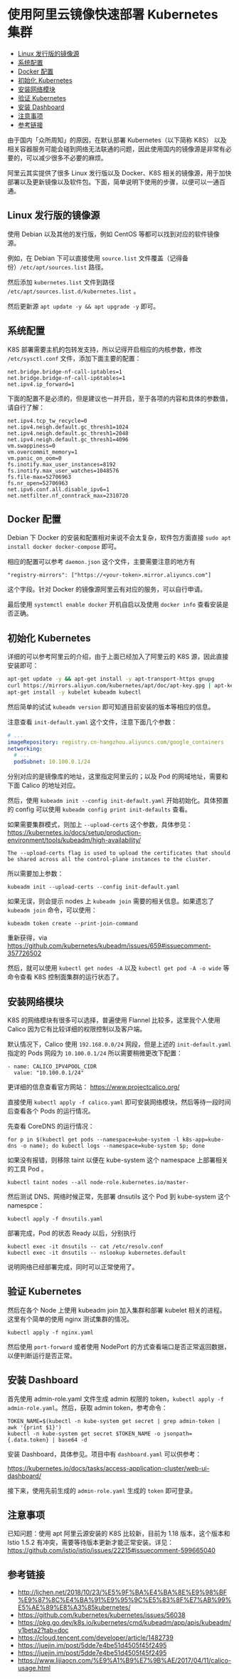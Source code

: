 # 使用阿里云镜像快速部署 Kubernetes 集群

<!-- TOC -->

- [Linux 发行版的镜像源](#linux-发行版的镜像源)
- [系统配置](#系统配置)
- [Docker 配置](#docker-配置)
- [初始化 Kubernetes](#初始化-kubernetes)
- [安装网络模块](#安装网络模块)
- [验证 Kubernetes](#验证-kubernetes)
- [安装 Dashboard](#安装-dashboard)
- [注意事项](#注意事项)
- [参考链接](#参考链接)

<!-- /TOC -->

由于国内「众所周知」的原因，在默认部署 Kubernetes（以下简称 K8S） 以及相关容器服务可能会碰到网络无法联通的问题，因此使用国内的镜像源是非常有必要的，可以减少很多不必要的麻烦。

阿里云其实提供了很多 Linux 发行版以及 Docker、K8S 相关的镜像源，用于加快部署以及更新镜像以及软件包。下面，简单说明下使用的步骤，以便可以一通百通。

## Linux 发行版的镜像源

使用 Debian 以及其他的发行版，例如 CentOS 等都可以找到对应的软件镜像源。

例如，在 Debian 下可以直接使用 `source.list` 文件覆盖（记得备份）`/etc/apt/sources.list` 路径。

然后添加 `kubernetes.list` 文件到路径 `/etc/apt/sources.list.d/kubernetes.list` 。

然后更新源 `apt update -y && apt upgrade -y` 即可。

## 系统配置

K8S 部署需要主机的包转发支持，所以记得开启相应的内核参数，修改 `/etc/sysctl.conf` 文件，添加下面主要的配置：

```
net.bridge.bridge-nf-call-iptables=1
net.bridge.bridge-nf-call-ip6tables=1
net.ipv4.ip_forward=1
```

下面的配置不是必须的，但是建议也一并开启，至于各项的内容和具体的参数值，请自行了解：

```
net.ipv4.tcp_tw_recycle=0
net.ipv4.neigh.default.gc_thresh1=1024
net.ipv4.neigh.default.gc_thresh1=2048
net.ipv4.neigh.default.gc_thresh1=4096
vm.swappiness=0
vm.overcommit_memory=1
vm.panic_on_oom=0
fs.inotify.max_user_instances=8192
fs.inotify.max_user_watches=1048576
fs.file-max=52706963
fs.nr_open=52706963
net.ipv6.conf.all.disable_ipv6=1
net.netfilter.nf_conntrack_max=2310720
```

## Docker 配置

Debian 下 Docker 的安装和配置相对来说不会太复杂，软件包方面直接 `sudo apt install docker docker-compose` 即可。

相应的配置可以参考 `daemon.json` 这个文件，主要需要注意的地方有

```
"registry-mirrors": ["https://<your-token>.mirror.aliyuncs.com"]
```

这个字段。针对 Docker 的镜像源阿里云有对应的服务，可以自行申请。

最后使用 `systemctl enable docker` 开机自启以及使用 `docker info` 查看安装是否正确。

## 初始化 Kubernetes

详细的可以参考阿里云的介绍，由于上面已经加入了阿里云的 K8S 源，因此直接安装即可：

```bash
apt-get update -y && apt-get install -y apt-transport-https gnupg
curl https://mirrors.aliyun.com/kubernetes/apt/doc/apt-key.gpg | apt-key add -
apt-get install -y kubelet kubeadm kubectl
```

然后简单的试试 `kubeadm version` 即可知道目前安装的版本等相应的信息。

注意查看 `init-default.yaml` 这个文件，注意下面几个参数：

```yaml
# ...
imageRepository: registry.cn-hangzhou.aliyuncs.com/google_containers
networking:
  # ...
  podSubnet: 10.100.0.1/24
```

分别对应的是镜像库的地址，这里指定阿里云的；以及 Pod 的网域地址，需要和下面 Calico 的地址对应。

然后，使用 `kubeadm init --config init-default.yaml` 开始初始化。具体预置的 config 可以使用 `kubeadm config print init-defaults` 查看。

如果需要集群模式，则加上 `--upload-certs` 这个参数，具体参见： https://kubernetes.io/docs/setup/production-environment/tools/kubeadm/high-availability/

```
The --upload-certs flag is used to upload the certificates that should be shared across all the control-plane instances to the cluster.
```

所以需要加上参数：

```
kubeadm init --upload-certs --config init-default.yaml
```

如果无误，则会提示 nodes 上 `kubeadm join` 需要的相关信息。如果遗忘了 `kubeadm join` 命令，可以使用：

```
kubeadm token create --print-join-command
```

重新获得，via https://github.com/kubernetes/kubeadm/issues/659#issuecomment-357726502

然后，就可以使用 `kubectl get nodes -A` 以及 `kubectl get pod -A -o wide` 等命令查看 K8S 控制面集群的运行状态了。

## 安装网络模块

K8S 的网络模块有很多可以选择，普遍使用 Flannel 比较多，这里我个人使用 Calico 因为它有比较详细的权限控制以及客户端。

默认情况下，Calico 使用 `192.168.0.0/24` 网段，但是上述的 `init-default.yaml` 指定的 Pods 网段为 `10.100.0.1/24` 所以需要稍微更改下配置：

```
- name: CALICO_IPV4POOL_CIDR
  value: "10.100.0.1/24"
```

更详细的信息查看官方网站： https://www.projectcalico.org/

直接使用 `kubectl apply -f calico.yaml` 即可安装网络模块，然后等待一段时间后查看各个 Pods 的运行情况。

先查看 CoreDNS 的运行情况：

```
for p in $(kubectl get pods --namespace=kube-system -l k8s-app=kube-dns -o name); do kubectl logs --namespace=kube-system $p; done
```

如果没有报错，则移除 taint 以便在 kube-system 这个 namespace 上部署相关的工具 Pod 。

```
kubectl taint nodes --all node-role.kubernetes.io/master-
```

然后测试 DNS、网络时候正常，先部署 dnsutils 这个 Pod 到 kube-system 这个 namespce：

```
kubectl apply -f dnsutils.yaml
```

部署完成，Pod 的状态 Ready 以后，分别执行

```
kubectl exec -it dnsutils -- cat /etc/resolv.conf
kubectl exec -it dnsutils -- nslookup kubernetes.default
```

说明网络已经部署完成，同时可以正常使用了。

## 验证 Kubernetes

然后在各个 Node 上使用 kubeadm join 加入集群和部署 kubelet 相关的进程。这里有个简单的使用 nginx 测试集群的情况。

```
kubectl apply -f nginx.yaml
```

然后使用 `port-forward` 或者使用 NodePort 的方式查看端口是否正常返回数据，以便判断运行是否正常。

## 安装 Dashboard

首先使用 admin-role.yaml 文件生成 admin 权限的 token，`kubectl apply -f admin-role.yaml`。然后，获取 admin token，参考命令：

```
TOKEN_NAME=$(kubectl -n kube-system get secret | grep admin-token | awk '{print $1}')
kubectl -n kube-system get secret $TOKEN_NAME -o jsonpath={.data.token} | base64 -d
```

安装 Dashboard，具体参见。项目中有 `dashboard.yaml` 可以供参考：

https://kubernetes.io/docs/tasks/access-application-cluster/web-ui-dashboard/

接下来，使用先前生成的 `admin-role.yaml` 生成的 `token` 即可登录。

## 注意事项

已知问题：使用 apt 阿里云源安装的 K8S 比较新，目前为 1.18 版本，这个版本和 Istio 1.5.2 有冲突，需要等待版本更新才能正常安装。详见：https://github.com/istio/istio/issues/22215#issuecomment-599665040

## 参考链接

- http://ljchen.net/2018/10/23/%E5%9F%BA%E4%BA%8E%E9%98%BF%E9%87%8C%E4%BA%91%E9%95%9C%E5%83%8F%E7%AB%99%E5%AE%89%E8%A3%85kubernetes/
- https://github.com/kubernetes/kubernetes/issues/56038
- https://pkg.go.dev/k8s.io/kubernetes/cmd/kubeadm/app/apis/kubeadm/v1beta2?tab=doc
- https://cloud.tencent.com/developer/article/1482739
- https://juejin.im/post/5dde7e4be51d4505f45f2495
- https://juejin.im/post/5dde7e4be51d4505f45f2495
- https://www.lijiaocn.com/%E9%A1%B9%E7%9B%AE/2017/04/11/calico-usage.html
